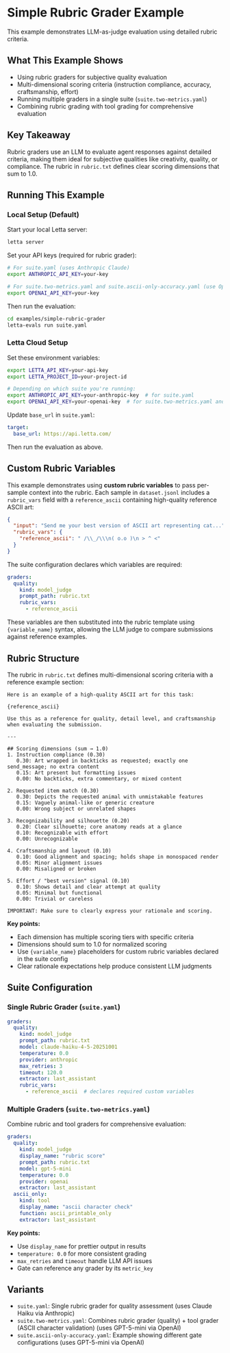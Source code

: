 # Simple Rubric Grader Example

This example demonstrates LLM-as-judge evaluation using detailed rubric criteria.

## What This Example Shows

- Using rubric graders for subjective quality evaluation
- Multi-dimensional scoring criteria (instruction compliance, accuracy, craftsmanship, effort)
- Running multiple graders in a single suite (`suite.two-metrics.yaml`)
- Combining rubric grading with tool grading for comprehensive evaluation

## Key Takeaway

Rubric graders use an LLM to evaluate agent responses against detailed criteria, making them ideal for subjective qualities like creativity, quality, or compliance. The rubric in `rubric.txt` defines clear scoring dimensions that sum to 1.0.

## Running This Example

### Local Setup (Default)

Start your local Letta server:
```bash
letta server
```

Set your API keys (required for rubric grader):
```bash
# For suite.yaml (uses Anthropic Claude)
export ANTHROPIC_API_KEY=your-key

# For suite.two-metrics.yaml and suite.ascii-only-accuracy.yaml (use OpenAI GPT)
export OPENAI_API_KEY=your-key
```

Then run the evaluation:
```bash
cd examples/simple-rubric-grader
letta-evals run suite.yaml
```

### Letta Cloud Setup

Set these environment variables:
```bash
export LETTA_API_KEY=your-api-key
export LETTA_PROJECT_ID=your-project-id

# Depending on which suite you're running:
export ANTHROPIC_API_KEY=your-anthropic-key  # for suite.yaml
export OPENAI_API_KEY=your-openai-key  # for suite.two-metrics.yaml and suite.ascii-only-accuracy.yaml
```

Update `base_url` in `suite.yaml`:
```yaml
target:
  base_url: https://api.letta.com/
```

Then run the evaluation as above.

## Custom Rubric Variables

This example demonstrates using **custom rubric variables** to pass per-sample context into the rubric. Each sample in `dataset.jsonl` includes a `rubric_vars` field with a `reference_ascii` containing high-quality reference ASCII art:

```json
{
  "input": "Send me your best version of ASCII art representing cat...",
  "rubric_vars": {
    "reference_ascii": " /\\_/\\\n( o.o )\n > ^ <"
  }
}
```

The suite configuration declares which variables are required:

```yaml
graders:
  quality:
    kind: model_judge
    prompt_path: rubric.txt
    rubric_vars:
      - reference_ascii
```

These variables are then substituted into the rubric template using `{variable_name}` syntax, allowing the LLM judge to compare submissions against reference examples.

## Rubric Structure

The rubric in `rubric.txt` defines multi-dimensional scoring criteria with a reference example section:

```
Here is an example of a high-quality ASCII art for this task:

{reference_ascii}

Use this as a reference for quality, detail level, and craftsmanship when evaluating the submission.

---

## Scoring dimensions (sum → 1.0)
1. Instruction compliance (0.30)
   0.30: Art wrapped in backticks as requested; exactly one send_message; no extra content
   0.15: Art present but formatting issues
   0.00: No backticks, extra commentary, or mixed content

2. Requested item match (0.30)
   0.30: Depicts the requested animal with unmistakable features
   0.15: Vaguely animal-like or generic creature
   0.00: Wrong subject or unrelated shapes

3. Recognizability and silhouette (0.20)
   0.20: Clear silhouette; core anatomy reads at a glance
   0.10: Recognizable with effort
   0.00: Unrecognizable

4. Craftsmanship and layout (0.10)
   0.10: Good alignment and spacing; holds shape in monospaced render
   0.05: Minor alignment issues
   0.00: Misaligned or broken

5. Effort / "best version" signal (0.10)
   0.10: Shows detail and clear attempt at quality
   0.05: Minimal but functional
   0.00: Trivial or careless

IMPORTANT: Make sure to clearly express your rationale and scoring.
```

**Key points:**
- Each dimension has multiple scoring tiers with specific criteria
- Dimensions should sum to 1.0 for normalized scoring
- Use `{variable_name}` placeholders for custom rubric variables declared in the suite config
- Clear rationale expectations help produce consistent LLM judgments

## Suite Configuration

### Single Rubric Grader (`suite.yaml`)

```yaml
graders:
  quality:
    kind: model_judge
    prompt_path: rubric.txt
    model: claude-haiku-4-5-20251001
    temperature: 0.0
    provider: anthropic
    max_retries: 3
    timeout: 120.0
    extractor: last_assistant
    rubric_vars:
      - reference_ascii  # declares required custom variables
```

### Multiple Graders (`suite.two-metrics.yaml`)

Combine rubric and tool graders for comprehensive evaluation:

```yaml
graders:
  quality:
    kind: model_judge
    display_name: "rubric score"
    prompt_path: rubric.txt
    model: gpt-5-mini
    temperature: 0.0
    provider: openai
    extractor: last_assistant
  ascii_only:
    kind: tool
    display_name: "ascii character check"
    function: ascii_printable_only
    extractor: last_assistant
```

**Key points:**
- Use `display_name` for prettier output in results
- `temperature: 0.0` for more consistent grading
- `max_retries` and `timeout` handle LLM API issues
- Gate can reference any grader by its `metric_key`

## Variants

- `suite.yaml`: Single rubric grader for quality assessment (uses Claude Haiku via Anthropic)
- `suite.two-metrics.yaml`: Combines rubric grader (quality) + tool grader (ASCII character validation) (uses GPT-5-mini via OpenAI)
- `suite.ascii-only-accuracy.yaml`: Example showing different gate configurations (uses GPT-5-mini via OpenAI)
